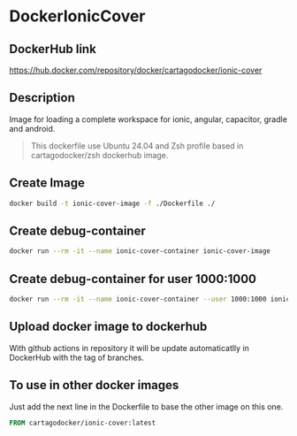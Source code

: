 # DockerIonicCover

## DockerHub link

https://hub.docker.com/repository/docker/cartagodocker/ionic-cover

## Description

Image for loading a complete workspace for ionic, angular, capacitor, gradle and android.

> This dockerfile use Ubuntu 24.04 and Zsh profile based in cartagodocker/zsh dockerhub image.

## Create Image

````bash
docker build -t ionic-cover-image -f ./Dockerfile ./
````

## Create debug-container

````bash
docker run --rm -it --name ionic-cover-container ionic-cover-image
````

## Create debug-container for user 1000:1000

````bash
docker run --rm -it --name ionic-cover-container --user 1000:1000 ionic-cover-image
````

## Upload docker image to dockerhub

With github actions in repository it will be update automaticatlly in DockerHub with the tag of branches.

## To use in other docker images

Just add the next line in the Dockerfile to base the other image on this one.

````Dockerfile 
FROM cartagodocker/ionic-cover:latest
````
